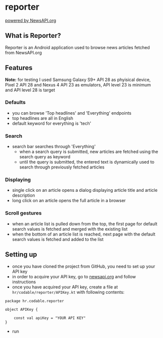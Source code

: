 # reporter

[powered by NewsAPI.org](https://newsapi.org/)

## What is Reporter?
Reporter is an Android application used to browse news articles fetched from NewsAPI.org

## Features

**Note:** for testing I used Samsung Galaxy S9+ API 28 as phyisical device, Pixel 2 API 28 and Nexus 4 API 23 as emulators, API level 23 is minimum and API level 28 is target

### Defaults
- you can browse 'Top headlines' and 'Everything' endpoints 
- top headlines are all in English 
- default keyword for everything is 'tech'

### Search
- search bar searches through 'Everything'
  - when a search query is submitted, new articles are fetched using the search query as keyword
  - until the query is submitted, the entered text is dynamically used to search through previously fetched articles

### Displaying
- single click on an article opens a dialog displaying article title and article description
- long click on an article opens the full article in a browser

### Scroll gestures
- when an article list is pulled down from the top, the first page for default search values is fetched and merged with the existing list
- when the bottom of an article list is reached, next page with the default search values is fetched and added to the list

## Setting up
- once you have cloned the project from GitHub, you need to set up your API key
- in order to acquire your API key, go to [newsapi.org](https://newsapi.org/) and follow instructions
- once you have acquired your API key, create a file at `hr/codable/reporter/APIKey.kt` with following contents: 
```
package hr.codable.reporter

object APIKey {

    const val apiKey = "YOUR API KEY"
}
```
- run
